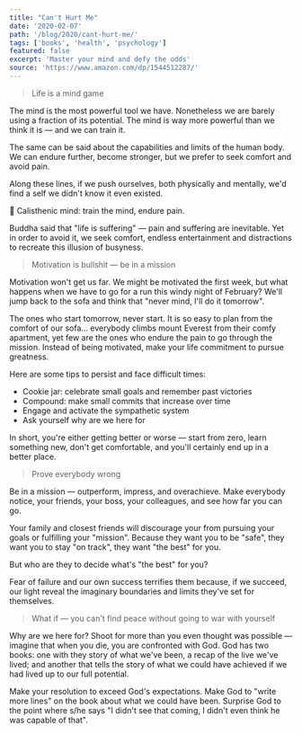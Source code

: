 ```yaml
---
title: "Can't Hurt Me"
date: '2020-02-07'
path: '/blog/2020/cant-hurt-me/'
tags: ['books', 'health', 'psychology']
featured: false
excerpt: 'Master your mind and defy the odds'
source: 'https://www.amazon.com/dp/1544512287/'
---
```


> Life is a mind game

The mind is the most powerful tool we have. Nonetheless we are barely using a fraction of its potential. The mind is way more powerful than we think it is — and we can train it.

The same can be said about the capabilities and limits of the human body. We can endure further, become stronger, but we prefer to seek comfort and avoid pain.

Along these lines, if we push ourselves, both physically and mentally, we'd find a self we didn't know it even existed.

📍 Calisthenic mind: train the mind, endure pain.

Buddha said that "life is suffering" — pain and suffering are inevitable. Yet in order to avoid it, we seek comfort, endless entertainment and distractions to recreate this illusion of busyness.

> Motivation is bullshit — be in a mission

Motivation won't get us far. We might be motivated the first week, but what happens when we have to go for a run this windy night of February? We'll jump back to the sofa and think that "never mind, I'll do it tomorrow".

The ones who start tomorrow, never start. It is so easy to plan from the comfort of our sofa... everybody climbs mount Everest from their comfy apartment, yet few are the ones who endure the pain to go through the mission. Instead of being motivated, make your life commitment to pursue greatness.

Here are some tips to persist and face difficult times:

- Cookie jar: celebrate small goals and remember past victories
- Compound: make small commits that increase over time
- Engage and activate the sympathetic system
- Ask yourself why are we here for

In short, you're either getting better or worse — start from zero, learn something new, don't get comfortable, and you'll certainly end up in a better place.

> Prove everybody wrong

Be in a mission — outperform, impress, and overachieve. Make everybody notice, your friends, your boss, your colleagues, and see how far you can go.

Your family and closest friends will discourage your from pursuing your goals or fulfilling your "mission". Because they want you to be "safe", they want you to stay "on track", they want "the best" for you.

But who are they to decide what's "the best" for you?

Fear of failure and our own success terrifies them because, if we succeed, our light reveal the imaginary boundaries and limits they've set for themselves.

> What if — you can't find peace without going to war with yourself

Why are we here for? Shoot for more than you even thought was possible — imagine that when you die, you are confronted with God. God has two books: one with they story of what we've been, a recap of the live we've lived; and another that tells the story of what we could have achieved if we had lived up to our full potential.

Make your resolution to exceed God's expectations. Make God to "write more lines" on the book about what we could have been. Surprise God to the point where s/he says "I didn't see that coming, I didn't even think he was capable of that".
